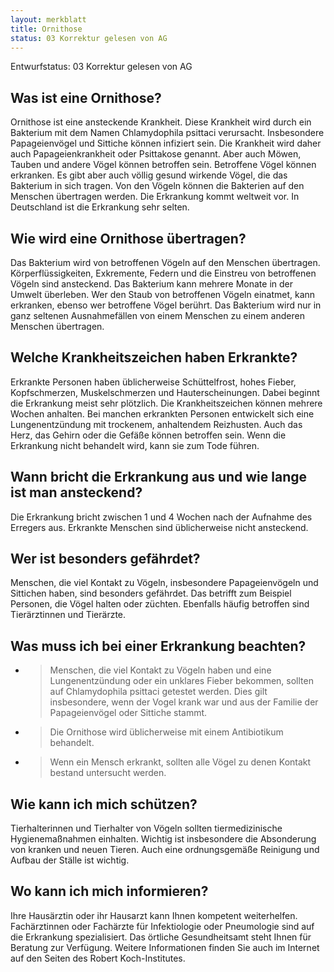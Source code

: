 ```yaml
---
layout: merkblatt
title: Ornithose
status: 03 Korrektur gelesen von AG
---
```

Entwurfstatus: 03 Korrektur gelesen von AG
 
## Was ist eine Ornithose?

Ornithose ist eine ansteckende Krankheit. Diese Krankheit wird durch ein
Bakterium mit dem Namen Chlamydophila psittaci verursacht. Insbesondere
Papageienvögel und Sittiche können infiziert sein. Die Krankheit wird
daher auch Papageienkrankheit oder Psittakose genannt. Aber auch Möwen,
Tauben und andere Vögel können betroffen sein. Betroffene Vögel können
erkranken. Es gibt aber auch völlig gesund wirkende Vögel, die das
Bakterium in sich tragen. Von den Vögeln können die Bakterien auf den
Menschen übertragen werden. Die Erkrankung kommt weltweit vor. In
Deutschland ist die Erkrankung sehr selten.

## Wie wird eine Ornithose übertragen?

Das Bakterium wird von betroffenen Vögeln auf den Menschen übertragen.
Körperflüssigkeiten, Exkremente, Federn und die Einstreu von
betroffenen Vögeln sind ansteckend. Das Bakterium kann mehrere Monate in
der Umwelt überleben. Wer den Staub von betroffenen Vögeln einatmet,
kann erkranken, ebenso wer betroffene Vögel berührt. Das Bakterium wird
nur in ganz seltenen Ausnahmefällen von einem Menschen zu einem anderen
Menschen übertragen.

## Welche Krankheitszeichen haben Erkrankte?

Erkrankte Personen haben üblicherweise Schüttelfrost, hohes Fieber,
Kopfschmerzen, Muskelschmerzen und Hauterscheinungen. Dabei beginnt die
Erkrankung meist sehr plötzlich. Die Krankheitszeichen können mehrere
Wochen anhalten. Bei manchen erkrankten Personen entwickelt sich eine
Lungenentzündung mit trockenem, anhaltendem Reizhusten. Auch das Herz,
das Gehirn oder die Gefäße können betroffen sein. Wenn die Erkrankung
nicht behandelt wird, kann sie zum Tode führen.

## Wann bricht die Erkrankung aus und wie lange ist man ansteckend?

Die Erkrankung bricht zwischen 1 und 4 Wochen nach der Aufnahme des
Erregers aus. Erkrankte Menschen sind üblicherweise nicht ansteckend.

## Wer ist besonders gefährdet?

Menschen, die viel Kontakt zu Vögeln, insbesondere Papageienvögeln und
Sittichen haben, sind besonders gefährdet. Das betrifft zum Beispiel
Personen, die Vögel halten oder züchten. Ebenfalls häufig betroffen sind
Tierärztinnen und Tierärzte.

## Was muss ich bei einer Erkrankung beachten?

  - > Menschen, die viel Kontakt zu Vögeln haben und eine
    > Lungenentzündung oder ein unklares Fieber bekommen, sollten auf
    > Chlamydophila psittaci getestet werden. Dies gilt insbesondere,
    > wenn der Vogel krank war und aus der Familie der Papageienvögel
    > oder Sittiche stammt.

  - > Die Ornithose wird üblicherweise mit einem Antibiotikum behandelt.

  - > Wenn ein Mensch erkrankt, sollten alle Vögel zu denen Kontakt
    > bestand untersucht werden.

## Wie kann ich mich schützen?

Tierhalterinnen und Tierhalter von Vögeln sollten tiermedizinische
Hygienemaßnahmen einhalten. Wichtig ist insbesondere die Absonderung von
kranken und neuen Tieren. Auch eine ordnungsgemäße Reinigung und Aufbau
der Ställe ist wichtig.

## Wo kann ich mich informieren?

Ihre Hausärztin oder ihr Hausarzt kann Ihnen kompetent weiterhelfen.
Fachärztinnen oder Fachärzte für Infektiologie oder Pneumologie sind auf
die Erkrankung spezialisiert. Das örtliche Gesundheitsamt steht Ihnen
für Beratung zur Verfügung. Weitere Informationen finden Sie auch im
Internet auf den Seiten des Robert Koch-Institutes.

